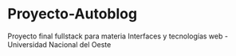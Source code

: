 # Proyecto-Autoblog
Proyecto final fullstack para materia Interfaces y tecnologías web - Universidad Nacional del Oeste

